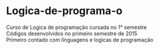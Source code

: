 # Logica-de-programa-o
Curso de Logica de programação cursada no 1° semestre  
Códigos desenvolvidos no primeiro semestre de 2015  
Primeiro contado com linguagens e logicas de programação
